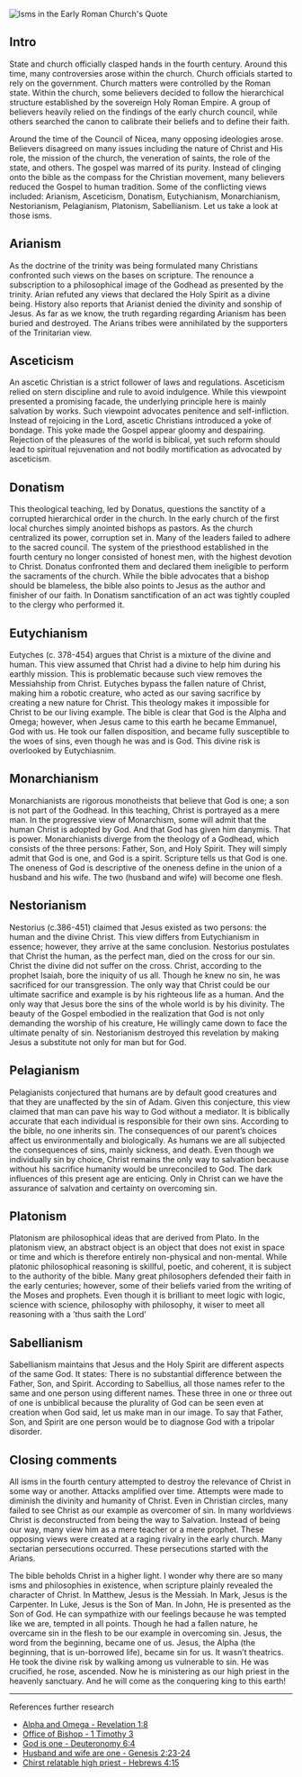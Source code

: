 <!--properties
title=Isms in the Early Roman Church
id=uPvpVr29sS
authorKey=wendly
image=https://inquisitionreturns.com/img/isms_century.jpg
publish=true
summary=Instead of clinging the bible as the compass for the Christian movement, many believers reduce the Gospel to human traditions. Many conflicting views arose around the fourth century included: Arianism, Asceticism, Donatism, Eutychianism, Monarchianism, Nestorianism, Pelagianism, Platonism, Sabellianism. Let take a look at those isms.
created=Fri May 20 2016 05:57:35 GMT+0300 (EEST)
publishDate=Fri May 20 2016 05:57:35 GMT+0300 (EEST)
updated=Mon Mar 06 2017 00:57:44 GMT+0200 (EET)
searches=
-->

![Isms in the Early Roman Church's Quote](https://inquisitionreturns.com/img/isms_century.jpg)
## Intro
State and church officially clasped hands in the fourth century. Around this time, many controversies arose within the church. Church officials started to rely on the government. Church matters were controlled by the Roman state. Within the church, some believers decided to follow the hierarchical structure established by the sovereign Holy Roman Empire. A group of believers heavily relied on the findings of the early church council, while others searched the canon to calibrate their beliefs and to define their faith.

Around the time of the Council of Nicea, many opposing ideologies arose. Believers disagreed on many issues including the nature of Christ and His role, the mission of the church, the veneration of saints, the role of the state, and others. The gospel was marred of its purity. Instead of clinging onto the bible as the compass for the Christian movement, many believers reduced the Gospel to human tradition. Some of the conflicting views included: Arianism, Asceticism, Donatism, Eutychianism, Monarchianism, Nestorianism, Pelagianism, Platonism, Sabellianism. Let us take a look at those isms.

## Arianism
As the doctrine of the trinity was being formulated many Christians confronted such views on the bases on scripture. The renounce a subscription to a philosophical image of the Godhead as presented by the trinity. Arian refuted any views that declared the Holy Spirit as a divine being. History also reports that Arianist denied the divinity and sonship of Jesus. As far as we know, the truth regarding regarding Arianism has been buried and destroyed. The Arians tribes were annihilated by the supporters of the Trinitarian view.

## Asceticism
An ascetic Christian is a strict follower of laws and regulations. Asceticism relied on stern discipline and rule to avoid indulgence. While this viewpoint presented a promising facade, the underlying principle here is mainly salvation by works. Such viewpoint advocates penitence and self-infliction. Instead of rejoicing in the Lord, ascetic Christians introduced a yoke of bondage. This yoke made the Gospel appear gloomy and despairing. Rejection of the pleasures of the world is biblical, yet such reform should lead to spiritual rejuvenation and not bodily mortification as advocated by asceticism.

## Donatism
This theological teaching, led by Donatus, questions the sanctity of a corrupted hierarchical order in the church. In the early church of the first local churches simply anointed bishops as pastors. As the church centralized its power, corruption set in. Many of the leaders failed to adhere to the sacred council. The system of the priesthood established in the fourth century no longer consisted of honest men, with the highest devotion to Christ. Donatus confronted them and declared them ineligible to perform the sacraments of the church. While the bible advocates that a bishop should be blameless, the bible also points to Jesus as the author and finisher of our faith. In Donatism sanctification of an act was tightly coupled to the clergy who performed it.

## Eutychianism
Eutyches (c. 378-454) argues that Christ is a mixture of the divine and human. This view assumed that Christ had a divine to help him during his earthly mission. This is problematic because such view removes the Messiahship from Christ. Eutyches bypass the fallen nature of Christ, making him a robotic creature, who acted as our saving sacrifice by creating a new nature for Christ. This theology makes it impossible for Christ to be our living example. The bible is clear that God is the Alpha and Omega; however, when Jesus came to this earth he became Emmanuel, God with us. He took our fallen disposition, and became fully susceptible to the woes of sins, even though he was and is God. This divine risk is overlooked by Eutychiasnim.

## Monarchianism
Monarchianists are rigorous monotheists that believe that God is one; a son is not part of the Godhead. In this teaching, Christ is portrayed as a mere man. In the progressive view of Monarchism, some will admit that the human Christ is adopted by God. And that God has given him danymis. That is power. Monarchianists diverge from the theology of a Godhead, which consists of the three persons: Father, Son, and Holy Spirit. They will simply admit that God is one, and God is a spirit. Scripture tells us that God is one. The oneness of God is descriptive of the oneness define in the union of a husband and his wife. The two (husband and wife) will become one flesh.

## Nestorianism
Nestorius (c.386-451) claimed that Jesus existed as two persons: the human and the divine Christ. This view differs from Eutychianism in essence; however, they arrive at the same conclusion. Nestorius postulates that Christ the human, as the perfect man, died on the cross for our sin. Christ the divine did not suffer on the cross. Christ, according to the prophet Isaiah, bore the iniquity of us all. Though he knew no sin, he was sacrificed for our transgression. The only way that Christ could be our ultimate sacrifice and example is by his righteous life as a human. And the only way that Jesus bore the sins of the whole world is by his divinity. The beauty of the Gospel embodied in the realization that God is not only demanding the worship of his creature, He willingly came down to face the ultimate penalty of sin. Nestorianism destroyed this revelation by making Jesus a substitute not only for man but for God.

## Pelagianism
Pelagianists conjectured that humans are by default good creatures and that they are unaffected by the sin of Adam. Given this conjecture, this view claimed that man can pave his way to God without a mediator. It is biblically accurate that each individual is responsible for their own sins. According to the bible, no one inherits sin. The consequences of our parent’s choices affect us environmentally and biologically. As humans we are all subjected the consequences of sins, mainly sickness, and death. Even though we individually sin by choice, Christ remains the only way to salvation because without his sacrifice humanity would be unreconciled to God. The dark influences of this present age are enticing. Only in Christ can we have the assurance of salvation and certainty on overcoming sin.

## Platonism
Platonism are philosophical ideas that are derived from Plato. In the platonism view, an abstract object is an object that does not exist in space or time and which is therefore entirely non-physical and non-mental. While platonic philosophical reasoning is skillful, poetic, and coherent, it is subject to the authority of the bible. Many great philosophers defended their faith in the early centuries; however, some of their beliefs varied from the writing of the Moses and prophets. Even though it is brilliant to meet logic with logic, science with science, philosophy with philosophy, it wiser to meet all reasoning with a ’thus saith the Lord’

## Sabellianism
Sabellianism maintains that Jesus and the Holy Spirit are different aspects of the same God. It states: There is no substantial difference between the Father, Son, and Spirit. According to Sabellius, all those names refer to the same and one person using different names. These three in one or three out of one is unbiblical because the plurality of God can be seen even at creation when God said, let us make man in our image. To say that Father, Son, and Spirit are one person would be to diagnose God with a tripolar disorder.

## Closing comments
All isms in the fourth century attempted to destroy the relevance of Christ in some way or another. Attacks amplified over time. Attempts were made to diminish the divinity and humanity of Christ. Even in Christian circles, many failed to see Christ as our example as overcomer of sin. In many worldviews Christ is deconstructed from being the way to Salvation. Instead of being our way, many view him as a mere teacher or a mere prophet. These opposing views were created at a raging rivalry in the early church. Many sectarian persecutions occurred. These persecutions started with the Arians.

The bible beholds Christ in a higher light. I wonder why there are so many isms and philosophies in existence, when scripture plainly revealed the character of Christ. In Matthew, Jesus is the Messiah. In Mark, Jesus is the Carpenter. In Luke, Jesus is the Son of Man. In John, He is presented as the Son of God. He can sympathize with our feelings because he was tempted like we are, tempted in all points. Though he had a fallen nature, he overcame sin in the flesh to be our example in overcoming sin. Jesus, the word from the beginning, became one of us. Jesus, the Alpha (the beginning, that is un-borrowed life), became sin for us. It wasn’t theatrics. He took the divine risk by walking among us vulnerable to sin. He was crucified, he rose, ascended. Now he is ministering as our high priest in the heavenly sanctuary. And he will come as the conquering king to this earth!

---
References further research
* [Alpha and Omega - Revelation 1:8](https://www.bible.com/bible/1/rev.1.8)
* [Office of Bishop - 1 Timothy 3](https://www.bible.com/bible/1/1ti.3)
* [God is one - Deuteronomy 6:4](https://www.bible.com/bible/1/deu.6.4)
* [Husband and wife are one - Genesis 2:23-24](https://www.bible.com/bible/1/gen.2.23-24)
* [Chirst relatable high priest - Hebrews 4:15](https://www.bible.com/bible/1/heb.4.15)
